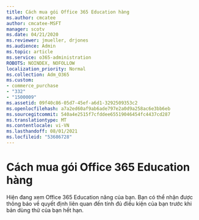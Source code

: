 ```yaml
---
title: Cách mua gói Office 365 Education hàng
ms.author: cmcatee
author: cmcatee-MSFT
manager: scotv
ms.date: 04/21/2020
ms.reviewer: jmueller, drjones
ms.audience: Admin
ms.topic: article
ms.service: o365-administration
ROBOTS: NOINDEX, NOFOLLOW
localization_priority: Normal
ms.collection: Adm_O365
ms.custom:
- commerce_purchase
- "332"
- "1500009"
ms.assetid: 09f40c86-05d7-45ef-a6d1-3292509353c2
ms.openlocfilehash: a7a2ed60af9ab6ade797e2a0d9a258ac6e3bb6eb
ms.sourcegitcommit: 540a4e2515f7cfddee65519046454fc4437cd287
ms.translationtype: MT
ms.contentlocale: vi-VN
ms.lasthandoff: 08/01/2021
ms.locfileid: "53686728"
---
```

# <a name="how-to-purchase-office-365-education-plans"></a>Cách mua gói Office 365 Education hàng

Hiện đang xem Office 365 Education năng của bạn. Bạn có thể nhận được thông báo về quyết định liên quan đến tính đủ điều kiện của bạn trước khi bản dùng thử của bạn hết hạn.